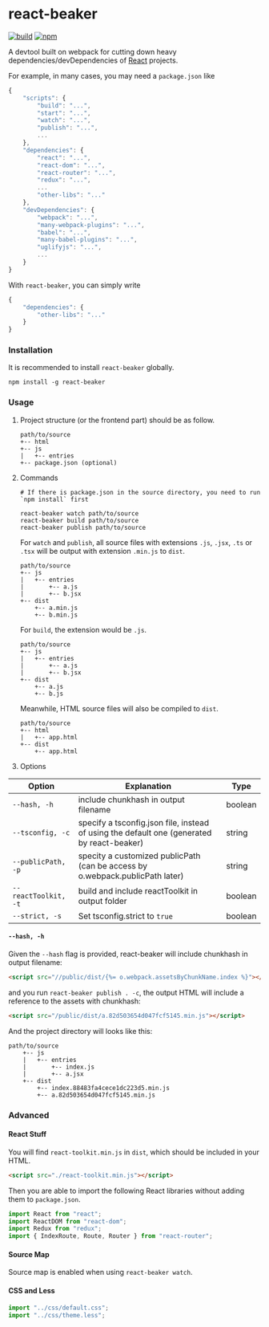 # react-beaker

[![build](https://api.travis-ci.org/CuriosityChina/react-beaker.svg)](https://travis-ci.org/CuriosityChina/react-beaker)
[![npm](https://badge.fury.io/js/react-beaker.svg)](https://www.npmjs.com/package/react-beaker)

A devtool built on webpack for cutting down heavy dependencies/devDependencies of [React](https://facebook.github.io/react/) projects.

For example, in many cases, you may need a `package.json` like

```javascript
{
    "scripts": {
        "build": "...",
        "start": "...",
        "watch": "...",
        "publish": "...",
        ...
    },
    "dependencies": {
        "react": "...",
        "react-dom": "...",
        "react-router": "...",
        "redux": "...",
        ...
        "other-libs": "..."
    },
    "devDependencies": {
        "webpack": "...",
        "many-webpack-plugins": "...",
        "babel": "...",
        "many-babel-plugins": "...",
        "uglifyjs": "...",
        ...
    }
}
```

With `react-beaker`, you can simply write

```javascript
{
    "dependencies": {
        "other-libs": "..."
    }
}
```

### Installation

It is recommended to install `react-beaker` globally.

```shell
npm install -g react-beaker
```

### Usage

1. Project structure (or the frontend part) should be as follow.

    ```shell
    path/to/source
    +-- html
    +-- js
    |   +-- entries
    +-- package.json (optional)
    ```

2. Commands

    ```shell
    # If there is package.json in the source directory, you need to run `npm install` first

    react-beaker watch path/to/source
    react-beaker build path/to/source
    react-beaker publish path/to/source
    ```

    For `watch` and `publish`, all source files with extensions `.js`, `.jsx`, `.ts` or `.tsx` will be output with extension `.min.js` to `dist`.

    ```shell
    path/to/source
    +-- js
    |   +-- entries
    |       +-- a.js
    |       +-- b.jsx
    +-- dist
        +-- a.min.js
        +-- b.min.js
    ```

    For `build`, the extension would be `.js`.

    ```shell
    path/to/source
    +-- js
    |   +-- entries
    |       +-- a.js
    |       +-- b.jsx
    +-- dist
        +-- a.js
        +-- b.js
    ```

    Meanwhile, HTML source files will also be compiled to `dist`.

    ```shell
    path/to/source
    +-- html
    |   +-- app.html
    +-- dist
        +-- app.html
    ```

3. Options

|Option|Explanation|Type|
|---|---|---|
|`--hash, -h`| include chunkhash in output filename | boolean
|`--tsconfig, -c` | specify a tsconfig.json file, instead of using the default one (generated by react-beaker) | string
|`--publicPath, -p` | specity a customized publicPath (can be access by o.webpack.publicPath later) | string
|`--reactToolkit, -t`| build and include reactToolkit in output folder | boolean
|`--strict, -s`| Set tsconfig.strict to `true` | boolean

#### `--hash, -h`

Given the `--hash` flag is provided, react-beaker will include chunkhash in output filename:

```html
<script src="//public/dist/{%= o.webpack.assetsByChunkName.index %}"></script>
```
and you run `react-beaker publish . -c`, the output HTML will include a reference to the assets with chunkhash:

```html
<script src="/public/dist/a.82d503654d047fcf5145.min.js"></script>
```
And the project directory will looks like this:

```
path/to/source
    +-- js
    |   +-- entries
    |       +-- index.js
    |       +-- a.jsx
    +-- dist
        +-- index.88483fa4cece1dc223d5.min.js
        +-- a.82d503654d047fcf5145.min.js
```

### Advanced

#### React Stuff

You will find `react-toolkit.min.js` in `dist`, which should be included in your HTML.

```html
<script src="./react-toolkit.min.js"></script>
```

Then you are able to import the following React libraries without adding them to `package.json`.

```javascript
import React from "react";
import ReactDOM from "react-dom";
import Redux from "redux";
import { IndexRoute, Route, Router } from "react-router";
```

#### Source Map

Source map is enabled when using `react-beaker watch`.

#### CSS and Less

```javascript
import "../css/default.css";
import "../css/theme.less";
```
